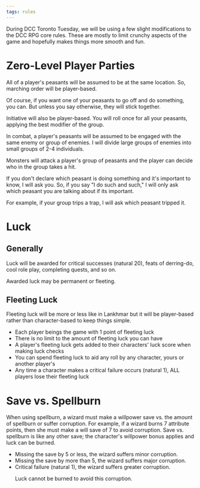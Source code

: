 ```yaml
---
tags: rules
---
```

During DCC Toronto Tuesday, we will be using a few slight modifications to the DCC RPG core rules. These are mostly to limit crunchy aspects of the game and hopefully makes things more smooth and fun.
<h1>Zero-Level Player Parties</h1>
<p>All of a player's peasants will be assumed to be at the same location. So, marching order will be player-based.</p>
<p>Of course, if you want one of your peasants to go off and do something, you can. But unless you say otherwise, they will stick together.</p>
<p>Initiative will also be player-based. You will roll once for all your peasants, applying the best modifier of the group.</p>
<p>In combat, a player's peasants will be assumed to be engaged with the same enemy or group of enemies. I will divide large groups of enemies into small groups of 2-4 individuals.</p>
<p>Monsters will attack a player's group of peasants and the player can decide who in the group takes a hit.</p>
<p>If you don't declare which peasant is doing something and it's important to know, I will ask you. So, if you say "I do such and such," I will only ask which peasant you are talking about if its important.</p>
<p>For example, if your group trips a trap, I will ask which peasant tripped it.</p>
<h1>Luck</h1>
<h2>Generally</h2>
<p>Luck will be awarded for critical successes (natural 20), feats of derring-do, cool role play, completing quests, and so on.</p>
<p>Awarded luck may be permanent or fleeting.</p>
<h2>Fleeting Luck</h2>
<p>Fleeting luck will be more or less like in Lankhmar but it will be player-based rather than character-based to keep things simple.</p>
<ul>
<li>Each player beings the game with 1 point of fleeting luck</li>
<li>There is no limit to the amount of fleeting luck you can have</li>
<li>A player's fleeting luck gets added to their characters' luck score when making luck checks</li>
<li>You can spend fleeting luck to aid any roll by any character, yours or another player's</li>
<li>Any time a character makes a critical failure occurs (natural 1), ALL players lose their fleeting luck</li>
</ul>
<h1>Save vs. Spellburn</h1>
<p>When using spellburn, a wizard must make a willpower save vs. the amount of spellburn or suffer corruption. For example, if a wizard burns 7 attribute points, then she must make a will save of 7 to avoid corruption. Save vs. spellburn is like any other save; the character's willpower bonus applies and luck can be burned.</p>
<ul>
<li>Missing the save by 5 or less, the wizard suffers minor corruption.</li>
<li>Missing the save by more than 5, the wizard suffers major corruption.</li>
<li>Critical failure (natural 1), the wizard suffers greater corruption.</li>
</li>
<p>Luck cannot be burned to avoid this corruption.</p>



